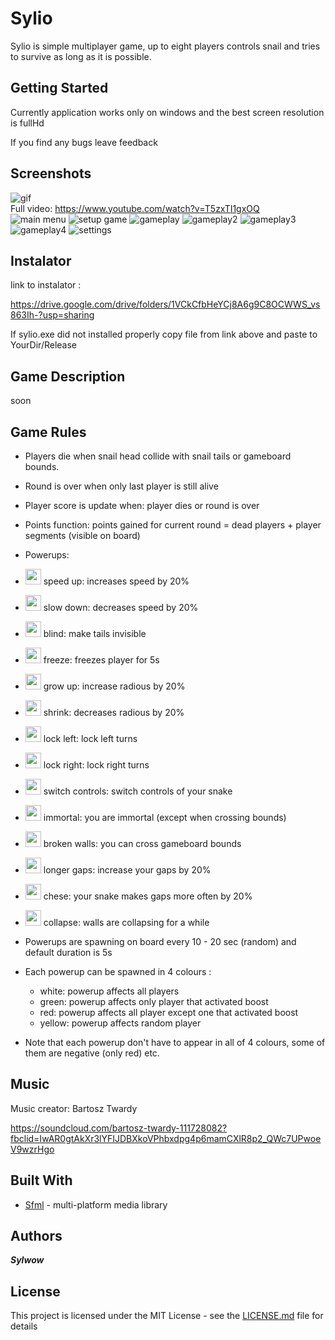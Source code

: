 # Sylio
Sylio is simple multiplayer game, up to eight players controls snail and tries to survive as long as it is possible.
## Getting Started
Currently application works only on windows and the best screen resolution is fullHd

If you find any bugs leave feedback
## Screenshots
![gif](https://media.giphy.com/media/IzXdG4zJlQsWH2DKbI/giphy.gif)
</br> Full video: https://www.youtube.com/watch?v=T5zxTI1gxOQ </br>
![main menu](ScreenShots/mainMenu.png)
![setup game](ScreenShots/setUpGame.png)
![gameplay](ScreenShots/game1.jpg)
![gameplay2](ScreenShots/game2.jpg)
![gameplay3](ScreenShots/game3.jpg)
![gameplay4](ScreenShots/game4.jpg)
![settings](ScreenShots/settings.jpg)
## Instalator
link to instalator :

https://drive.google.com/drive/folders/1VCkCfbHeYCj8A6g9C8OCWWS_vs863Ih-?usp=sharing

If sylio.exe did not installed properly copy file from link above and paste to YourDir/Release
## Game Description
soon
## Game Rules 
* Players die when snail head collide with snail tails or gameboard bounds.
* Round is over when only last player is still alive
* Player score is update when: player dies or round is over
* Points function: points gained for current round = dead players + player segments (visible on board)
* Powerups:
* <img src="boost_icons/speed_up.png" width="25">  speed up: increases speed by 20%
* <img src="boost_icons/slow_down.png" width="25">  slow down: decreases speed by 20%
* <img src="boost_icons/blind.png" width="25">  blind: make tails invisible
* <img src="boost_icons/freeze.png" width="25">  freeze: freezes player for 5s
* <img src="boost_icons/grow_up.png" width="25">  grow up: increase radious by 20%
* <img src="boost_icons/shrink.png" width="25">  shrink: decreases radious by 20%
* <img src="Deleted/only_left.png" width="25">  lock left: lock left turns
* <img src="Deleted/only_left2.png" width="25">  lock right: lock right turns
* <img src="Deleted/switch_controls.png" width="25">  switch controls: switch controls of your snake
* <img src="Deleted/immortal.png" width="25">  immortal: you are immortal (except when crossing bounds)
* <img src="boost_icons/broken_walls.png" width="25">  broken walls: you can cross gameboard bounds
* <img src="boost_icons/longer_gaps.png" width="25">  longer gaps: increase your gaps by 20%
* <img src="boost_icons/more_often_holes.png" width="25">  chese: your snake makes gaps more often by 20%
* <img src="boost_icons/bounds.png" width="25">  collapse: walls are collapsing for a while

* Powerups are spawning on board every 10 - 20 sec (random) and default duration is 5s
* Each powerup can be spawned in 4 colours :
  - white: powerup affects all players
  - green: powerup affects only player that activated boost
  - red: powerup affects all player except one that activated boost
  - yellow: powerup affects random player
* Note that each powerup don't have to appear in all of 4 colours, some of them are negative (only red) etc.
## Music
Music creator: Bartosz Twardy

https://soundcloud.com/bartosz-twardy-111728082?fbclid=IwAR0gtAkXr3lYFIJDBXkoVPhbxdpg4p6mamCXlR8p2_QWc7UPwoeV9wzrHgo
## Built With
* [Sfml](https://www.sfml-dev.org/) - multi-platform media library
## Authors
***Sylwow***
## License
This project is licensed under the MIT License - see the [LICENSE.md](license.txt) file for details
